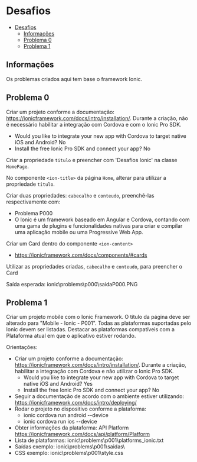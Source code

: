 
# Desafios

* [Desafios](#desafios)
	* [Informações](#informações)
	* [Problema 0](#problema-0)
	* [Problema 1](#problema-1)
    
## Informações
Os problemas criados aqui tem base o framework Ionic.

## Problema 0
Criar um projeto conforme a documentação: https://ionicframework.com/docs/intro/installation/. Durante a criação, não é necessário habilitar a integração com Cordova e com o Ionic Pro SDK.
* Would you like to integrate your new app with Cordova to target native iOS and Android? No
* Install the free Ionic Pro SDK and connect your app? No

Criar a propriedade ```titulo``` e preencher com 'Desafios Ionic' na classe ```HomePage```.

No componente ```<ion-title>``` da página ```Home```, alterar para utilizar a propriedade ```titulo```.

Criar duas propriedades: ```cabecalho``` e ```conteudo```, preenchê-las respectivamente com: 
* Problema P000
* O Ionic é um framework baseado em Angular e Cordova, contando com uma gama de plugins e funcionalidades nativas para criar e compilar uma aplicação mobile ou uma Progressive Web App.

Criar um Card dentro do componente ```<ion-content>```
* https://ionicframework.com/docs/components/#cards

Utilizar as propriedades criadas, ```cabecalho``` e ```conteudo```, para preencher o Card

Saída esperada: ionic\problems\p000\saidaP000.PNG

## Problema 1

Criar um projeto mobile com o Ionic Framework. O título da página deve ser alterado para "Mobile - Ionic - P001". Todas as plataformas suportadas pelo Ionic devem ser listadas. Destacar as plataformas compatíveis com a Plataforma atual em que o aplicativo estiver rodando.

Orientações:
* Criar um projeto conforme a documentação: https://ionicframework.com/docs/intro/installation/. Durante a criação, habilitar a integração com Cordova e não utilizar o Ionic Pro SDK.
  * Would you like to integrate your new app with Cordova to target native iOS and Android? Yes
  * Install the free Ionic Pro SDK and connect your app? No
* Seguir a documentação de acordo com o ambiente estiver utilizando: https://ionicframework.com/docs/intro/deploying/
* Rodar o projeto no dispositivo conforme a plataforma:
  * ionic cordova run android --device
  * ionic cordova run ios --device
* Obter informações da plataforma: API Platform https://ionicframework.com/docs/api/platform/Platform
* Lista de plataformas: ionic\problems\p001\platforms_ionic.txt
* Saídas exemplo: ionic\problems\p001\saidas\
* CSS exemplo: ionic\problems\p001\style.css
